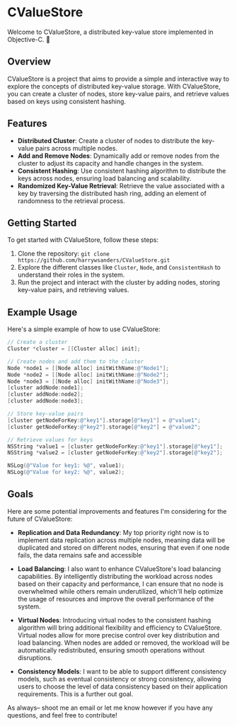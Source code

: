 # CValueStore

Welcome to CValueStore, a distributed key-value store implemented in Objective-C. 🚀

## Overview

CValueStore is a project that aims to provide a simple and interactive way to explore the concepts of distributed key-value storage. With CValueStore, you can create a cluster of nodes, store key-value pairs, and retrieve values based on keys using consistent hashing.

## Features

- **Distributed Cluster**: Create a cluster of nodes to distribute the key-value pairs across multiple nodes.
- **Add and Remove Nodes**: Dynamically add or remove nodes from the cluster to adjust its capacity and handle changes in the system.
- **Consistent Hashing**: Use consistent hashing algorithm to distribute the keys across nodes, ensuring load balancing and scalability.
- **Randomized Key-Value Retrieval**: Retrieve the value associated with a key by traversing the distributed hash ring, adding an element of randomness to the retrieval process.

## Getting Started

To get started with CValueStore, follow these steps:

1. Clone the repository: `git clone https://github.com/harrywsanders/CValueStore.git`
2. Explore the different classes like `Cluster`, `Node`, and `ConsistentHash` to understand their roles in the system.
3. Run the project and interact with the cluster by adding nodes, storing key-value pairs, and retrieving values.

## Example Usage

Here's a simple example of how to use CValueStore:

```objective-c
// Create a cluster
Cluster *cluster = [[Cluster alloc] init];

// Create nodes and add them to the cluster
Node *node1 = [[Node alloc] initWithName:@"Node1"];
Node *node2 = [[Node alloc] initWithName:@"Node2"];
Node *node3 = [[Node alloc] initWithName:@"Node3"];
[cluster addNode:node1];
[cluster addNode:node2];
[cluster addNode:node3];

// Store key-value pairs
[cluster getNodeForKey:@"key1"].storage[@"key1"] = @"value1";
[cluster getNodeForKey:@"key2"].storage[@"key2"] = @"value2";

// Retrieve values for keys
NSString *value1 = [cluster getNodeForKey:@"key1"].storage[@"key1"];
NSString *value2 = [cluster getNodeForKey:@"key2"].storage[@"key2"];

NSLog(@"Value for key1: %@", value1);
NSLog(@"Value for key2: %@", value2);

```
## Goals

Here are some potential improvements and features I'm considering for the future of CValueStore:

- **Replication and Data Redundancy**: My top priority right now is to implement data replication across multiple nodes, meaning data will be duplicated and stored on different nodes, ensuring that even if one node fails, the data remains safe and accessible

- **Load Balancing**: I also want to enhance CValueStore's load balancing capabilities. By intelligently distributing the workload across nodes based on their capacity and performance, I can ensure that no node is overwhelmed while others remain underutilized, which'll help optimize the usage of resources and improve the overall performance of the system.

- **Virtual Nodes**: Introducing virtual nodes to the consistent hashing algorithm will bring additional flexibility and efficiency to CValueStore. Virtual nodes allow for more precise control over key distribution and load balancing. When nodes are added or removed, the workload will be automatically redistributed, ensuring smooth operations without disruptions.

- **Consistency Models**: I want to be able to support different consistency models, such as eventual consistency or strong consistency, allowing users to choose the level of data consistency based on their application requirements. This is a further out goal.

As always– shoot me an email or let me know however if you have any questions, and feel free to contribute!